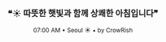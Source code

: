 <div align="center">

<br>

<h3>❝☀️ 따뜻한 햇빛과 함께 상쾌한 아침입니다❞</h3>

<sub>07:00 AM • Seoul ☀️ • by CrowRish</sub>

<br>

</div>